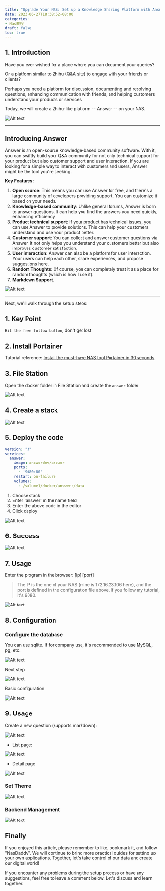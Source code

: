 ```yaml
---
title: "Upgrade Your NAS: Set up a Knowledge Sharing Platform with Answer for an Optimal Customer Experience"
date: 2023-06-27T18:38:52+08:00
categories:
- Nas教程
draft: false
toc: true
---
```

## 1. Introduction

Have you ever wished for a place where you can document your queries?

Or a platform similar to Zhihu (Q&A site) to engage with your friends or clients?

Perhaps you need a platform for discussion, documenting and resolving questions, enhancing communication with friends, and helping customers understand your products or services.

Today, we will create a Zhihu-like platform -- Answer -- on your NAS.

![Alt text](https://img-nasdaddy.liuxingoo.cn/202306301653674.png "Pic")

---

## Introducing Answer

Answer is an open-source knowledge-based community software. With it, you can swiftly build your Q&A community for not only technical support for your product but also customer support and user interaction. If you are looking for a simple way to interact with customers and users, Answer might be the tool you're seeking.

**Key Features:**

1. **Open source**: This means you can use Answer for free, and there's a large community of developers providing support. You can customize it based on your needs.
2. **Knowledge-based community**: Unlike general forums, Answer is born to answer questions. It can help you find the answers you need quickly, enhancing efficiency.
3. **Product technical support**: If your product has technical issues, you can use Answer to provide solutions. This can help your customers understand and use your product better.
4. **Customer support**: You can collect and answer customer questions via Answer. It not only helps you understand your customers better but also improves customer satisfaction.
5. **User interaction**: Answer can also be a platform for user interaction. Your users can help each other, share experiences, and propose suggestions here.
6. **Random Thoughts**: Of course, you can completely treat it as a place for random thoughts (which is how I use it).
7. **Markdown Support**.

![Alt text](https://img-nasdaddy.liuxingoo.cn/img/202306161511879.png "Pic")

---

Next, we'll walk through the setup steps:

## 1. Key Point

`Hit the free follow button`, don't get lost

## 2. Install Portainer

Tutorial reference: 
[Install the must-have NAS tool Portainer in 30 seconds](/posts/how-to-install-portainer-in-nas/)

##  3. File Station

Open the docker folder in File Station and create the `answer` folder

![Alt text](https://img-nasdaddy.liuxingoo.cn/img/202306161511165.png "Pic")

## 4. Create a stack

![Alt text](https://img-nasdaddy.liuxingoo.cn/img/202306061552130.png "Pic")

## 5. Deploy the code

```yaml
version: "3"
services:
  answer:
    image: answerdev/answer
    ports:
      - '9080:80'
    restart: on-failure
    volumes:
      - /volume1/docker/answer:/data
```

1. Choose stack
2. Enter 'answer' in the name field
3. Enter the above code in the editor
4. Click deploy

![Alt text](https://img-nasdaddy.liuxingoo.cn/img/202306161511349.png "Pic")

## 6. Success

![Alt text](https://img-nasdaddy.liuxingoo.cn/img/202306061556495.png "Pic")

## 7. Usage

Enter the program in the browser: [ip]:[port]

> The IP is the one of your NAS (mine is 172.16.23.106 here), and the port is defined in the configuration file above. If you follow my tutorial, it's 9080.

![Alt text](https://img-nasdaddy.liuxingoo.cn/img/202306161512990.png "Pic")

## 8. Configuration

### Configure the database

You can use sqlite. If for company use, it's recommended to use MySQL, pg, etc.

![Alt text](https://img-nasdaddy.liuxingoo.cn/202306301702433.png "Pic")

Next step

![Alt text](https://img-nasdaddy.liuxingoo.cn/img/202306161513642.png "Pic")

Basic configuration

![Alt text](https://img-nasdaddy.liuxingoo.cn/img/202306161515259.png "Pic")

## 9. Usage

Create a new question (supports markdown):

![Alt text](https://img-nasdaddy.liuxingoo.cn/img/202306161516244.png "Pic")

- List page:

![Alt text](https://img-nasdaddy.liuxingoo.cn/img/202306161516186.png "Pic")

- Detail page

![Alt text](https://img-nasdaddy.liuxingoo.cn/img/202306161516294.png "Pic")

### Set Theme

![Alt text](https://img-nasdaddy.liuxingoo.cn/img/202306161518887.png "Pic")

### Backend Management

![Alt text](https://img-nasdaddy.liuxingoo.cn/img/202306161518719.png "Pic")

## Finally

If you enjoyed this article, please remember to like, bookmark it, and follow "NasDaddy". We will continue to bring more practical guides for setting up your own applications. Together, let's take control of our data and create our digital world!

If you encounter any problems during the setup process or have any suggestions, feel free to leave a comment below. Let's discuss and learn together.
